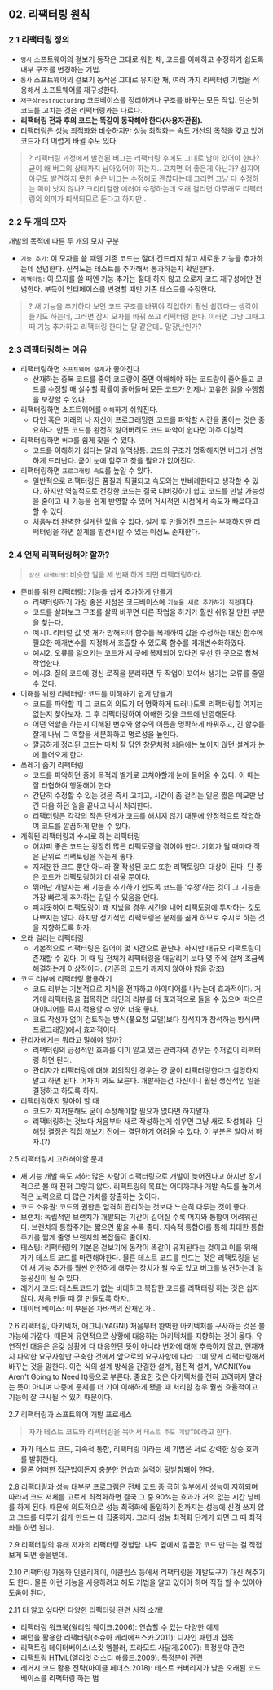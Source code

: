 ## 02. 리팩터링 원칙
### 2.1 리팩터링 정의
- `명사` 소프트웨어의 겉보기 동작은 그대로 워한 채, 코드를 이해하고 수정하기 쉽도록 내부 구조를 변경하는 기법.
- `동사` 소프트웨어의 겉보기 동작은 그대로 유지한 채, 여러 가지 리팩터링 기법을 적용해서 소프트웨어를 재구성한다.
- `재구성restructuring` 코드베이스를 정리하거나 구조를 바꾸는 모든 작업. 단순히 코드를 고치는 것은 리팩터링과는 다르다.
- **리팩터링 전과 후의 코드는 똑같이 동작해야 한다(사용자관점).**
- 리팩터링은 성능 최적화와 비슷하지만 성능 최적화는 속도 개선의 목적을 갖고 있어 코드가 더 어렵게 바뀔 수도 있다.


> ? 리팩터링 과정에서 발견된 버그는 리팩터링 후에도 그대로 남아 있어야 한다?
> 굳이 왜 버그의 상태까지 남아있어야 하는지.. 고치면 더 좋은게 아닌가? 심지어 아무도 발견하지 못한 숨은 버그는 수정해도 괜찮다는데 그러면 그냥 다 수정하는 쪽이 낫지 않나? 크리티컬한 에러야 수정하는데 오래 걸리면 아무래도 리팩터링의 의미가 퇴색되므로 둔다고 하지만..


### 2.2 두 개의 모자
개발의 목적에 따른 두 개의 모자 구분
- `기능 추가`: 이 모자를 쓸 때엔 기존 코드는 절대 건드리지 않고 새로운 기능을 추가하는데 전념한다. 진척도는 테스트를 추가해서 통과하는지 확인한다.
- `리팩터링`: 이 모자를 쓸 때엔 기능 추가는 절대 하지 않고 오로지 코드 재구성에만 전념한다. 부득이 인터페이스를 변경할 때만 기존 테스트를 수정한다.

> ? 새 기능을 추가하다 보면 코드 구조를 바꿔야 작업하기 훨씬 쉽겠다는 생각이 들기도 하는데, 그러면 잠시 모자를 바꿔 쓰고 리팩터링 한다. 
> 이러면 그냥 그때그때 기능 추가하고 리팩터링 한다는 말 같은데.. 말장난인가?

### 2.3 리팩터링하는 이유
- 리팩터링하면 `소프트웨어 설계`가 좋아진다.
    - 산재하는 중복 코드를 줄여 코드량이 줄면 이해해야 하는 코드량이 줄어들고 코드를 수정할 때 실수할 확률이 줄어들며 모든 코드가 언제나 고유한 일을 수행함을 보장할 수 있다.
- 리팩터링하면 소프트웨어를 `이해`하기 쉬워진다.
    - 타인 혹은 미래의 나 자신이 프로그래밍한 코드를 파악할 시간을 줄이는 것은 중요하다. 만든 코드를 완전히 잃어버려도 코드 파악이 쉽다면 아주 이상적.
- 리팩터링하면 `버그`를 쉽게 찾을 수 있다.
    - 코드를 이해하기 쉽다는 말과 일맥상통. 코드의 구조가 명확해지면 버그가 선명하게 드러난다. 굳이 눈에 힘주고 찾을 필요가 없어진다.
- 리팩터링하면 `프로그래밍 속도`를 높일 수 있다.
    - 일반적으로 리팩터링은 품질과 직결되고 속도와는 반비례한다고 생각할 수 있다. 하지만 역설적으로 건강한 코드는 결국 디버깅하기 쉽고 코드를 만날 가능성을 줄이고 새 기능을 쉽게 반영할 수 있어 거시적인 시점에서 속도가 빠르다고 할 수 있다.
    - 처음부터 완벽한 설계란 있을 수 없다. 설계 후 만들어진 코드는 부패하지만 리팩터링을 하면 설계를 발전시킬 수 있는 이점도 존재한다.

### 2.4 언제 리팩터링해야 할까?
> `삼진 리팩터링`: 비슷한 일을 세 번째 하게 되면 리팩터링하라.

- 준비를 위한 리팩터링: 기능을 쉽게 추가하게 만들기
    - 리팩터링하기 가장 좋은 시점은 코드베이스에 `기능을 새로 추가하기 직전`이다.
    - 코드를 살펴보고 구조를 살짝 바꾸면 다른 작업을 하기가 훨씬 쉬워질 만한 부분을 찾는다.
    - 예시1. 리터럴 값 몇 개가 방해되어 함수를 복제하여 값을 수정하는 대신 함수에 필요한 매개변수를 지정해서 호출할 수 있도록 함수를 매개변수화하였다.
    - 예시2. 오류를 일으키는 코드가 세 곳에 복제되어 있다면 우선 한 곳으로 합쳐 작업한다.
    - 예시3. 질의 코드에 갱신 로직을 분리하면 두 작업이 꼬여서 생기는 오류를 줄일 수 있다.
- 이해를 위한 리팩터링: 코드를 이해하기 쉽게 만들기
    - 코드를 파악할 때 그 코드의 의도가 더 명확하게 드러나도록 리팩터링할 여지는 없는지 찾아보자. 그 후 리팩터링하여 이해한 것을 코드에 반영해둔다.
    - 어떤 역할을 하는지 이해된 변수와 함수의 이름을 명확하게 바꿔주고, 긴 함수를 잘게 나눠 그 역할을 세분화하고 명료성을 높인다.
    - 깔끔하게 정리된 코드는 마치 잘 닦인 창문처럼 처음에는 보이지 않던 설계가 눈에 들어오게 한다.
- 쓰레기 줍기 리팩터링
    - 코드를 파악하던 중에 목적과 별개로 고쳐야할게 눈에 들어올 수 있다. 이 때는 잘 타협하여 행동해야 한다.
    - 간단히 수정할 수 있는 것은 즉시 고치고, 시간이 좀 걸리는 일은 짧은 메모만 남긴 다음 하던 일을 끝내고 나서 처리한다.
    - 리팩터링은 각각의 작은 단계가 코드를 해치지 않기 때문에 안정적으로 작업하여 코드를 깔끔하게 만들 수 있다.
- 계획된 리팩터링과 수시로 하는 리팩터링
    - 어차피 좋은 코드는 굉장히 많은 리팩토링을 겪어야 한다. 기회가 될 때마다 작은 단위로 리팩토링을 하는게 좋다.
    - 지저분한 코드 뿐만 아니라 잘 작성된 코드 또한 리팩토링의 대상이 된다. 단 좋은 코드가 리팩토링하기 더 쉬울 뿐이다.
    - 뛰어난 개발자는 새 기능을 추가하기 쉽도록 코드를 '수정'하는 것이 그 기능을 가장 빠르게 추가하는 길일 수 있음을 안다.
    - 피치못하여 리팩토링이 꽤 지났을 경우 시간을 내어 리팩토링에 투자하는 것도 나쁘지는 않다. 하지만 정기적인 리팩토링은 문제를 곪게 하므로 수시로 하는 것을 지향하도록 하자.
- 오래 걸리는 리팩터링
    - 기본적으로 리팩터링은 길어야 몇 시간으로 끝난다. 하지만 대규모 리팩토링이 존재할 수 있다. 이 때 팀 전체가 리팩터링을 매달리기 보다 몇 주에 걸쳐 조금씩 해결하는게 이상적이다. (기존의 코드가 깨지지 않아야 함을 강조)
- 코드 리뷰에 리팩터링 활용하기
    - 코드 리뷰는 기본적으로 지식을 전파하고 아이디어를 나누는데 효과적이다. 거기에 리팩터링을 접목하면 타인의 리뷰를 더 효과적으로 들을 수 있으며 떠오른 아이디어를 즉시 적용할 수 있어 더욱 좋다.
    - 코드 작성자 없이 검토하는 방식(풀요청 모델)보다 참석자가 참석하는 방식(짝 프로그래밍)에서 효과적이다.
- 관리자에게는 뭐라고 말해야 할까?
    - 리팩터링의 긍정적인 효과를 이미 알고 있는 관리자의 경우는 주저없이 리팩터링 하면 된다.
    - 관리자가 리팩터링에 대해 회의적인 경우는 걍 굳이 리팩터링한다고 설명하지 말고 하면 된다. 어차피 봐도 모른다. 개발하는건 자신이니 훨씬 생산적인 일을 결정하고 하도록 하자.
- 리팩터링하지 말아야 할 때
    - 코드가 지저분해도 굳이 수정해야할 필요가 없다면 하지말자.
    - 리팩터링하는 것보다 처음부터 새로 작성하는게 쉬우면 그냥 새로 작성해라. 단 해당 결정은 직접 해보기 전에는 결단하기 어려울 수 있다. 이 부분은 알아서 하자.(?)

2.5 리팩터링시 고려해야할 문제
- 새 기능 개발 속도 저하: 많은 사람이 리팩터링으로 개발이 늦어진다고 하지만 장기적으로 볼 때 전혀 그렇지 않다. 리팩토링의 목표는 어디까지나 개발 속도를 높여서 적은 노력으로 더 많은 가치를 창출하는 것이다.
- 코드 소유권: 코드의 권한은 엄격히 관리하는 것보다 느슨히 다루는 것이 좋다.
- 브랜치: 독립적인 브랜치가 개발되는 기간이 길어질 수록 머지와 통합이 어려워진다. 브랜치의 통합주기는 짧으면 짧을 수록 좋다. 지속적 통합CI를 통해 최대한 통합주기를 짧게 줄영 브랜치의 복잡돌르 줄이자.
- 테스팅: 리팩터링의 기본은 겉보기에 동작이 똑같이 유지된다는 것이고 이를 위해 자가 테스트 코드를 마련해야한다. 물론 테스트 코드를 만드는 것은 리팩토링을 넘어 새 기능 추가를 훨씬 안전하게 해주는 장치가 될 수도 있고 버그를 발견하는데 일등공신이 될 수 있다.
- 레거시 코드: 테스트코드가 없는 비대하고 복잡한 코드를 리팩터링 하는 것은 쉽지 않다. 처음 만들 때 잘 만들도록 하자..
- 데이터 베이스: 이 부분은 자바책의 잔재인가..

2.6 리팩터링, 아키텍처, 애그니(YAGNI)
처음부터 완벽한 아키텍처를 구사하는 것은 불가능에 가깝다. 때문에 유연적으로 상황에 대응하는 아키텍처를 지향하는 것이 옳다. 유연적인 대응은 온갖 상황에 다 대응한단 뜻이 아니라 변화에 대해 추측하지 않고, 현재까지 파악한 요구사항만 구축한 것에서 앞으로의 요구사항에 따라 그에 맞게 리팩터링해서 바꾸는 것을 말한다. 이런 식의 설계 방식을 간결한 설계, 점진적 설계, YAGNI(You Aren't Going to Need It)등으로 부른다. 중요한 것은 아키텍처를 전혀 고려하지 말라는 뜻이 아니며 나중에 문제를 더 기이 이해하게 됐을 때 처리할 경우 훨씬 효율적이고 기능이 잘 구사될 수 있기 때문이다.

2.7 리팩터링과 소프트웨어 개발 프로세스
> 자가 테스트 코드와 리팩터링을 묶어서 `테스트 주도 개발TDD`라고 한다.
- 자가 테스트 코드, 지속적 통합, 리팩터링 이라는 세 기법은 서로 강력한 상승 효과를 발휘한다.
- 물론 어떠한 접근법이든지 충분한 연습과 실력이 뒷받침돼야 한다.

2.8 리팩터링과 성능
대부분 프로그램은 전체 코드 중 극히 일부에서 성능이 저하되며 따라서 코드 저체를 고르게 최적화하면 결국 그 중 90%는 효과가 거의 없는 시간 낭비를 하게 된다. 때문에 의도적으로 성능 최적화에 돌입하기 전까지는 성능에 신경 쓰지 않고 코드를 다루기 쉽게 만드는 데 집중하자. 그러다 성능 최적화 단계가 되면 그 때 최적화를 하면 된다. 

2.9 리팩터링의 유래
저자의 리팩터링 경험담. 나도 옆에서 깔끔한 코드 만드는 걸 직접 보게 되면 좋을텐데..

2.10 리팩터링 자동화
인텔리제이, 이클립스 등에서 리팩터링을 개발도구가 대신 해주기도 한다. 물론 이런 기능을 사용하려고 해도 기법을 알고 있어야 하며 직접 할 수 있어야 도움이 된다.

2.11 더 알고 싶다면
다양한 리팩터링 관련 서적 소개!
- 리팩터링 워크북(윌리엄 웨이크.2006): 연습할 수 있는 다양한 예제
- 패턴을 활용한 리팩터링(조슈아 케리에프스카.2011): 디자인 패턴과 접목
- 리팩토링 데이터베이스(스캇 엠블러, 프라모드 사달게.2007): 특정분야 관련
- 리팩토링 HTML(엘리엇 러스티 해롤드.2009): 특정분야 관련
- 레거시 코드 활용 전략(마이클 페더스.2018): 테스트 커버리지가 낮은 오래된 코드베이스를 리팩터링 하는 법
